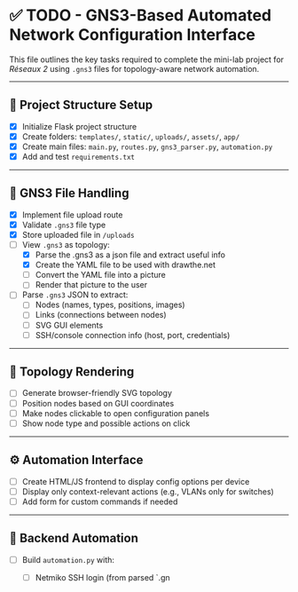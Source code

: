 # ✅ TODO - GNS3-Based Automated Network Configuration Interface

This file outlines the key tasks required to complete the mini-lab project for *Réseaux 2* using `.gns3` files for topology-aware network automation.

---

## 📁 Project Structure Setup

- [x] Initialize Flask project structure
- [x] Create folders: `templates/`, `static/`, `uploads/`, `assets/`, `app/`
- [x] Create main files: `main.py`, `routes.py`, `gns3_parser.py`, `automation.py`
- [x] Add and test `requirements.txt`

---

## 🔄 GNS3 File Handling

- [x] Implement file upload route
- [x] Validate `.gns3` file type
- [x] Store uploaded file in `/uploads`
- [ ] View `.gns3` as topology:
    - [x] Parse the .gns3 as a json file and extract useful info
    - [x] Create the YAML file to be used with drawthe.net
    - [ ] Convert the YAML file into a picture
    - [ ] Render that picture to the user
- [ ] Parse `.gns3` JSON to extract:
  - [ ] Nodes (names, types, positions, images)
  - [ ] Links (connections between nodes)
  - [ ] SVG GUI elements
  - [ ] SSH/console connection info (host, port, credentials)

---

## 🧠 Topology Rendering

- [ ] Generate browser-friendly SVG topology
- [ ] Position nodes based on GUI coordinates
- [ ] Make nodes clickable to open configuration panels
- [ ] Show node type and possible actions on click

---

## ⚙️ Automation Interface

- [ ] Create HTML/JS frontend to display config options per device
- [ ] Display only context-relevant actions (e.g., VLANs only for switches)
- [ ] Add form for custom commands if needed

---

## 🚀 Backend Automation

- [ ] Build `automation.py` with:
  - [ ] Netmiko SSH login (from parsed `.gn


